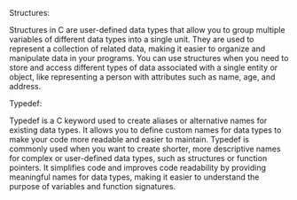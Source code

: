 Structures:

Structures in C are user-defined data types that allow you to group multiple variables of different data types into a single unit. They are used to represent a collection of related data, making it easier to organize and manipulate data in your programs. You can use structures when you need to store and access different types of data associated with a single entity or object, like representing a person with attributes such as name, age, and address.

Typedef:

Typedef is a C keyword used to create aliases or alternative names for existing data types. It allows you to define custom names for data types to make your code more readable and easier to maintain. Typedef is commonly used when you want to create shorter, more descriptive names for complex or user-defined data types, such as structures or function pointers. It simplifies code and improves code readability by providing meaningful names for data types, making it easier to understand the purpose of variables and function signatures.
